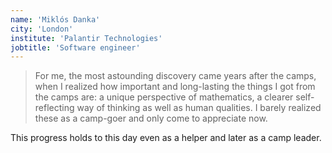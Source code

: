 ```yaml
---
name: 'Miklós Danka'
city: 'London'
institute: 'Palantir Technologies'
jobtitle: 'Software engineer'
---
```


> For me, the most astounding discovery came years after the camps, when I realized how important and long-lasting the things I got from the camps are: a unique perspective of mathematics, a clearer self-reflecting way of thinking as well as human qualities. I barely realized these as a camp-goer and only come to appreciate now.

This progress holds to this day even as a helper and later as a camp leader.
